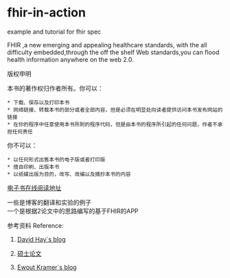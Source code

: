 fhir-in-action
==============

example and tutorial for fhir spec

FHIR ,a new emerging and  appealing healthcare standards, with the all difficulty embedded,through the off the shelf Web standards,you can
 flood health information anywhere on the web 2.0.        


版权申明                     

本书的著作权归作者所有。你可以：                    

    * 下载、保存以及打印本书                 
    * 网络链接、转载本书的部分或者全部内容，但是必须在明显处向读者提供访问本书发布网站的链接               
    * 在你的程序中任意使用本书所附的程序代码，但是由本书的程序所引起的任何问题，作者不承担任何责任                

你不可以：               

    * 以任何形式出售本书的电子版或者打印版             
    * 擅自印刷、出版本书               
    * 以纸媒出版为目的，改写、改编以及摘抄本书的内容                 



[电子书在线阅读地址](https://www.gitbook.io/book/wanghaisheng/fhir_in_action)

一些是博客的翻译和实验的例子            
一个是根据2论文中的思路编写的基于FHIR的APP                     

参考资料 Reference:                       
1.	[David Hay`s blog](http://fhirblog.com/)                         

2.	[硕士论文](https://github.com/JaneBlue/PPTpaper)                       

3.  [Ewout Kramer`s blog](http://thefhirplace.com/)                          
